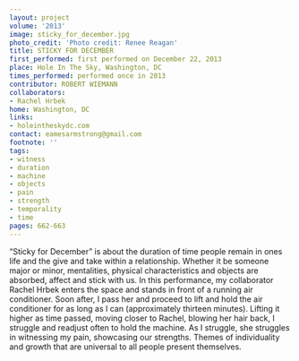 ```yaml
---
layout: project
volume: '2013'
image: sticky_for_december.jpg
photo_credit: 'Photo credit: Renee Reagan'
title: STICKY FOR DECEMBER
first_performed: first performed on December 22, 2013
place: Hole In The Sky, Washington, DC
times_performed: performed once in 2013
contributor: ROBERT WIEMANN
collaborators:
- Rachel Hrbek
home: Washington, DC
links:
- holeintheskydc.com
contact: eamesarmstrong@gmail.com
footnote: ''
tags:
- witness
- duration
- machine
- objects
- pain
- strength
- temporality
- time
pages: 662-663
---
```


“Sticky for December” is about the duration of time people remain in ones life and the give and take within a relationship. Whether it be someone major or minor, mentalities, physical characteristics and objects are absorbed, affect and stick with us. In this performance, my collaborator Rachel Hrbek enters the space and stands in front of a running air conditioner. Soon after, I pass her and proceed to lift and hold the air conditioner for as long as I can (approximately thirteen minutes). Lifting it higher as time passed, moving closer to Rachel, blowing her hair back, I struggle and readjust often to hold the machine. As I struggle, she struggles in witnessing my pain, showcasing our strengths. Themes of individuality and growth that are universal to all people present themselves.
